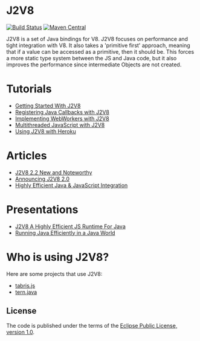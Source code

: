 J2V8
====

[![Build Status](https://secure.travis-ci.org/eclipsesource/J2V8.png)](http://travis-ci.org/eclipsesource/J2V8)
[![Maven Central](https://img.shields.io/maven-central/v/com.eclipsesource.j2v8/j2v8_win32_x86.svg)](http://search.maven.org/#search%7Cga%7C1%7Cg%3A%22com.eclipsesource.j2v8%22)

J2V8 is a set of Java bindings for V8. J2V8 focuses on performance and tight integration with V8. It also takes a 'primitive first' approach, meaning that if a value can be accessed as a primitive, then it should be. This forces a more static type system between the JS and Java code, but it also improves the performance since intermediate Objects are not created.

Tutorials
==========
 * [Getting Started With J2V8](http://eclipsesource.com/blogs/getting-started-with-j2v8/)
 * [Registering Java Callbacks with J2V8](http://eclipsesource.com/blogs/2015/06/06/registering-java-callbacks-with-j2v8/)
 * [Implementing WebWorkers with J2V8](http://eclipsesource.com/blogs/2015/05/28/implementing-webworkers-with-j2v8/)
 * [Multithreaded JavaScript with J2V8](http://eclipsesource.com/blogs/2015/05/12/multithreaded-javascript-with-j2v8/)
 * [Using J2V8 with Heroku](http://eclipsesource.com/blogs/2015/06/04/using-j2v8-with-heroku/)

Articles
========
 * [J2V8 2.2 New and Noteworthy](http://eclipsesource.com/blogs/2015/04/23/j2v8-2-2-new-and-noteworthy/)
 * [Announcing J2V8 2.0](http://eclipsesource.com/blogs/2015/02/25/announcing-j2v8-2-0/)
 * [Highly Efficient Java & JavaScript Integration](http://eclipsesource.com/blogs/2014/11/17/highly-efficient-java-javascript-integration/)

Presentations
=============
 * [J2V8 A Highly Efficient JS Runtime For Java](https://www.eclipsecon.org/na2015/session/j2v8-highly-efficient-js-runtime-java)
 * [Running Java Efficiently in a Java World](http://www.slideshare.net/irbull/enter-js)
 
Who is using J2V8?
========

Here are some projects that use J2V8:
* [tabris.js](https://tabrisjs.com)
* [tern.java](https://github.com/angelozerr/tern.java)

## License
The code is published under the terms of the [Eclipse Public License, version 1.0](http://www.eclipse.org/legal/epl-v10.html).
